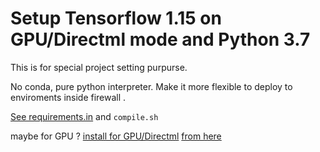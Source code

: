 # Setup Tensorflow 1.15 on GPU/Directml mode and Python 3.7
This is for special project setting purpurse.

No conda, pure python interpreter. Make it more flexible to 
deploy to enviroments inside firewall .

[See requirements.in](requirements.in) and `compile.sh` 

maybe for GPU ?
[install for GPU/Directml](https://files.pythonhosted.org/packages/7a/10/eaf42847d42c8c2eef2686b3eecd2e1f16d98b748723b932baf60b771496/tensorflow_directml-1.15.5-cp37-cp37m-manylinux2010_x86_64.whl)
[from here ](https://pypi.org/project/tensorflow-directml/#files)

